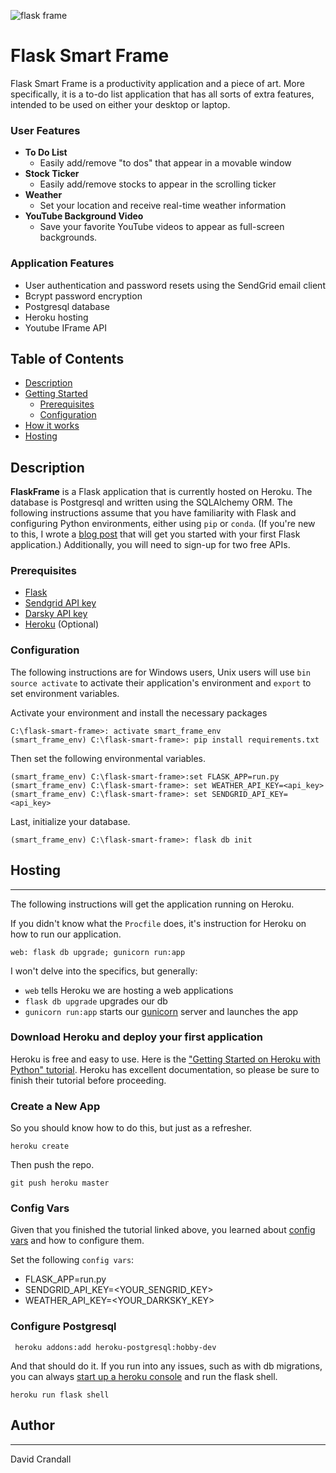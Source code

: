 ![flask frame](https://i.imgur.com/yTIpYmGl.jpg)

# Flask Smart Frame

Flask Smart Frame is a productivity application and a piece of art. More specifically, it is a to-do list application that has all sorts of extra features, intended to be used on either your desktop or laptop.


### User Features

- **To Do List** 
    - Easily add/remove "to dos" that appear in a movable window
- **Stock Ticker** 
    - Easily add/remove stocks to appear in the scrolling ticker
- **Weather** 
    - Set your location and receive real-time weather information
- **YouTube Background Video** 
    - Save your favorite YouTube videos to appear as full-screen backgrounds. 

### Application Features
- User authentication and password resets using the SendGrid email client
- Bcrypt password encryption
- Postgresql database
- Heroku hosting
- Youtube IFrame API


## Table of Contents
- [Description](#desciption)
- [Getting Started](#getting-started)
  - [Prerequisites](#prerequisites)
  - [Configuration](#configuration)
- [How it works](#how)
- [Hosting](#hosting)

<!-- ## Backgrounds

For some time I wanted a "smart-monitor" application &mdash; a program that would show me the weather, stock prices, etc., and would feature a dynamic background, such as a Youtube video. This program would run on a raspberrypi and be displayed on a PC monitor.

Initially, I modified the popular [Smart Mirror application](https://github.com/HackerShackOfficial/Smart-Mirror) for these purposes, and while the application worked fairly well, designing the interface with Python's Tkinter was less than fun. 

Given my limited experience with Tkinter, having a background video at this point was not an option so I opted for a changing background image, which was achieved using Python's `os` library to randomly shuffle through pictures in a directory named `/images`. 


The app worked fairly well, though I was desperately missing my bread and butter of HTML, CSS, and JavaScript. The issue was that I didn't feel like configuring Node on a raspberrypi &mdash; I wanted the application to be in Python.

It wasn't until I started tooling around with Flask that I found my solution, and thus the creation of the `flask-smart-frame`. -->

## Description
**FlaskFrame** is a Flask application that is currently hosted on Heroku. The database is Postgresql and written using the SQLAlchemy ORM. The following instructions assume that you have familiarity with Flask and configuring Python environments, either using `pip` or `conda`. (If you're new to this, I wrote a [blog post](https://dacrands.github.io/10-7-18) that will get you started with your first Flask application.) Additionally, you will need to sign-up for two free APIs.

### Prerequisites
- [Flask](http://flask.pocoo.org/docs/1.0/)
- [Sendgrid API key](https://sendgrid.com/)
- [Darsky API key](https://darksky.net/dev)
- [Heroku](https://www.heroku.com/) (Optional)

### Configuration
The following instructions are for Windows users, Unix users will use `bin source activate` to activate their application's environment and `export` to set environment variables.

Activate your environment and install the necessary packages

```
C:\flask-smart-frame>: activate smart_frame_env 
(smart_frame_env) C:\flask-smart-frame>: pip install requirements.txt
```


Then set the following environmental variables. 


```
(smart_frame_env) C:\flask-smart-frame>:set FLASK_APP=run.py
(smart_frame_env) C:\flask-smart-frame>: set WEATHER_API_KEY=<api_key>
(smart_frame_env) C:\flask-smart-frame>: set SENDGRID_API_KEY=<api_key>
```

Last, initialize your database.
```
(smart_frame_env) C:\flask-smart-frame>: flask db init
```

## Hosting
---
The following instructions will get the application running on Heroku. 

If you didn't know what the `Procfile` does, it's instruction for Heroku on how to run our 
application. 

```
web: flask db upgrade; gunicorn run:app
```

I won't delve into the specifics, but generally:
-  `web` tells Heroku we are hosting a web applications
- `flask db upgrade` upgrades our db
- `gunicorn run:app` starts our [gunicorn](https://gunicorn.org/) server and launches the app


### Download Heroku and deploy your first application

Heroku is free and easy to use. Here is the ["Getting Started on Heroku with Python" tutorial](https://devcenter.heroku.com/articles/getting-started-with-python). Heroku has excellent documentation, so please be sure to finish their tutorial before proceeding.

### Create a New App
So you should know how to do this, but just as a refresher.

```
heroku create
```

Then push the repo.
```
git push heroku master
```

### Config Vars
Given that you finished the tutorial linked above, you learned about [config vars](https://devcenter.heroku.com/articles/getting-started-with-python#define-config-vars) and how to configure them. 

Set the following `config vars`:
- FLASK_APP=run.py
- SENDGRID_API_KEY=<YOUR_SENGRID_KEY>
- WEATHER_API_KEY=<YOUR_DARKSKY_KEY>

### Configure Postgresql

```
 heroku addons:add heroku-postgresql:hobby-dev
```

And that should do it. If you run into any issues, such as with db migrations, you can always [start up a heroku console](https://devcenter.heroku.com/articles/getting-started-with-python#start-a-console) and run the flask shell.

```
heroku run flask shell
```

## Author
---
David Crandall
